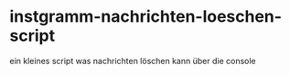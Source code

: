 # instgramm-nachrichten-loeschen-script
ein kleines script was nachrichten löschen kann über die console

